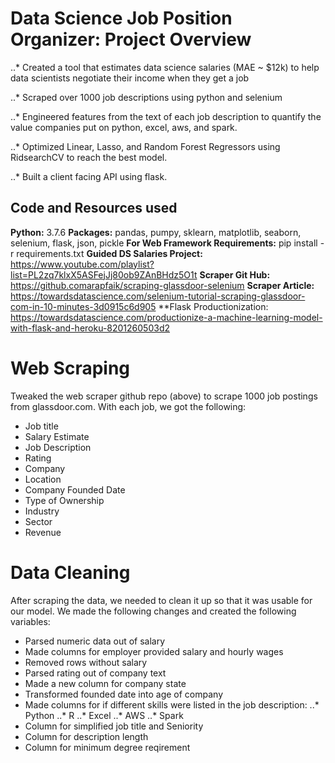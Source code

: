 # Data Science Job Position Organizer: Project Overview

..* Created a tool that estimates data science salaries (MAE ~ $12k) to help data scientists negotiate their income when they get a job

..* Scraped over 1000 job descriptions using python and selenium

..* Engineered features from the text of each job description to quantify the value companies put on python, excel, aws, and spark.

..* Optimized Linear, Lasso, and Random Forest Regressors using RidsearchCV to reach the best model.

..* Built a client facing API using flask.

## Code and Resources used
**Python:** 3.7.6
**Packages:** pandas, pumpy, sklearn, matplotlib, seaborn, selenium, flask, json, pickle
**For Web Framework Requirements:** pip install -r requirements.txt
**Guided DS Salaries Project:** https://www.youtube.com/playlist?list=PL2zq7klxX5ASFejJj80ob9ZAnBHdz5O1t
**Scraper Git Hub:** https://github.comarapfaik/scraping-glassdoor-selenium
**Scraper Article:** https://towardsdatascience.com/selenium-tutorial-scraping-glassdoor-com-in-10-minutes-3d0915c6d905
**Flask Productionization: https://towardsdatascience.com/productionize-a-machine-learning-model-with-flask-and-heroku-8201260503d2

# Web Scraping

Tweaked the web scraper github repo (above) to scrape 1000 job postings from glassdoor.com. With each job, we got the following:

* Job title
* Salary Estimate
* Job Description
* Rating
* Company
* Location
* Company Founded Date
* Type of Ownership
* Industry
* Sector
* Revenue

# Data Cleaning

After scraping the data, we needed to clean it up so that it was usable for our model.  We made the following changes and created the following variables:

* Parsed numeric data out of salary
* Made columns for employer provided salary and hourly wages
* Removed rows without salary
* Parsed rating out of company text
* Made a new column for company state
* Transformed founded date into age of company
* Made columns for if different skills were listed in the job description:
..* Python
..* R
..* Excel
..* AWS
..* Spark
* Column for simplified job title and Seniority
* Column for description length
* Column for minimum degree reqirement

